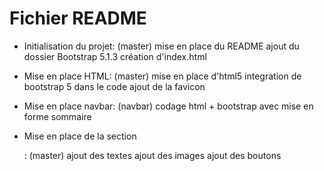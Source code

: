 # Fichier README

- Initialisation du projet:
(master)
  mise en place du README
  ajout du dossier Bootstrap 5.1.3
  création d'index.html

- Mise en place HTML:
(master)
  mise en place d'html5
  integration de bootstrap 5 dans le code
  ajout de la favicon

- Mise en place navbar:
(navbar)
  codage html + bootstrap avec mise en forme sommaire
  
- Mise en place de la section <main>:
(master)
  ajout des textes
  ajout des images
  ajout des boutons
  
